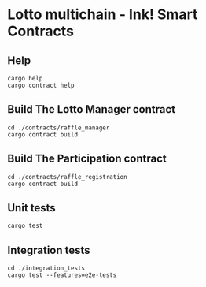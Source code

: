 # Lotto multichain - Ink! Smart Contracts 

## Help

```shell
cargo help
cargo contract help
```

## Build The Lotto Manager contract

```shell
cd ./contracts/raffle_manager
cargo contract build
```

## Build The Participation contract

```shell
cd ./contracts/raffle_registration
cargo contract build
```

## Unit tests

```shell
cargo test
```

## Integration tests

```shell
cd ./integration_tests
cargo test --features=e2e-tests
```